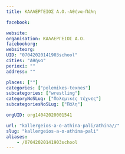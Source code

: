 ```yaml
---
title: ΚΑΛΛΕΡΓΕΙΟΣ Α.Ο.-Αθήνα-Πάλη

facebook:

website:
organisation: ΚΑΛΛΕΡΓΕΙΟΣ Α.Ο.
facebookorg:
websiteorg:
UID: "07042020141903school"
cities: "Αθήνα"
perioxi: ""
address: ""

places: [""]
categories: ["polemikes-texnes"]
subcategories: ["wrestling"]
categoryNoSLug: ["Πολεμικές τέχνες"]
subcategoriesNoSLug: ["Πάλη"]

orgUID: org14042020001541

url: "kallergeios-a-o-athina-pali/athina//"
slug: "kallergeios-a-o-athina-pali"
aliases:
    - /07042020141903school
---
```





